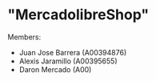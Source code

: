 # "MercadolibreShop" 



Members:
- Juan Jose Barrera (A00394876)
- Alexis Jaramillo (A00395655)
- Daron Mercado (A00)

